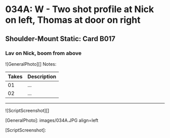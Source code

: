 # 034A: W - Two shot profile at Nick on left, Thomas at door on right

## Shoulder-Mount Static: Card B017

### Lav on Nick, boom from above

![GeneralPhoto][]
Notes: 

| Takes | Description |
|:---|:----|
| 01 | ... |
| 02 | ... |

----

![ScriptScreenshot][]


[GeneralPhoto]:  images/034A.JPG align=left

[ScriptScreenshot]: 